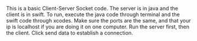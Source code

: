 This is a basic Client-Server Socket code. The server is in java and the client is in swift. To run, execute the java code through terminal and the swift code through xcodes. Make sure the ports are the same, and that your ip is localhost if you are doing it on one computer. Run the server first, then the client. Click send data to establish a connection. 
